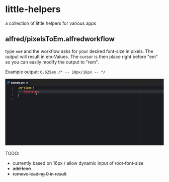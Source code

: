 # little-helpers
a collection of little helpers for various apps

## alfred/pixelsToEm.alfredworkflow
type `em#` and the workflow asks for your desired font-size in pixels.
The output will result in em-Values. The cursor is then place right before "em" so you can easily modify the output to "rem".

Example output: `0.625em /* -- 10px/16px -- */`

![Screenshot](/.screenshots/pixelsToEm.alfredworkflow.gif)

TODO:
- currently based on 16px / allow dynamic input of root-font-size
- ~~add Icon~~
- ~~remove leading 0 in result~~
